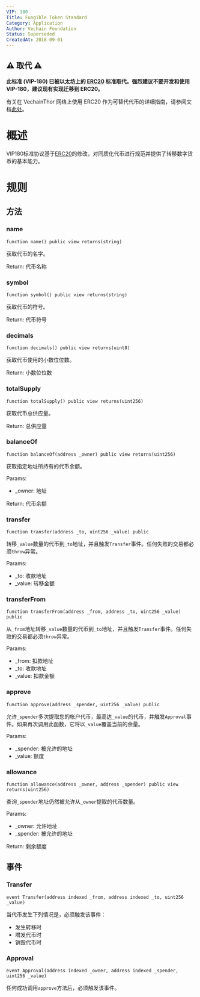 ```yaml
---
VIP: 180
Title: Fungible Token Standard
Category: Application
Author: Vechain Foundation
Status: Superseded
CreatedAt: 2018-09-01
---
```


## ⚠️ 取代 ⚠️

**此标准 (VIP-180) 已被以太坊上的 [ERC20](https://github.com/ethereum/ERCs/blob/master/ERCS/erc-20.md) 标准取代。强烈建议不要开发和使用 VIP-180，建议现有实现迁移到 ERC20。**

有关在 VechainThor 网络上使用 ERC20 作为可替代代币的详细指南，请参阅文档[此处](https://github.com/ethereum/ERCs/blob/master/ERCS/erc-20.md)。

# 概述

VIP180标准协议基于[ERC20](https://github.com/ethereum/EIPs/blob/master/EIPS/eip-20.md)的修改，对同质化代币进行规范并提供了转移数字货币的基本能力。

# 规则

## 方法

### name

    function name() public view returns(string)

获取代币的名字。

Return: 代币名称


### symbol

    function symbol() public view returns(string)

获取代币的符号。

Return: 代币符号


### decimals

    function decimals() public view returns(uint8)

获取代币使用的小数位位数。

Return: 小数位位数


### totalSupply

    function totalSupply() public view returns(uint256)

获取代币总供应量。

Return: 总供应量


### balanceOf

    function balanceOf(address _owner) public view returns(uint256)

获取指定地址所持有的代币余额。

Params:

+ _owner: 地址

Return: 代币余额


### transfer

    function transfer(address _to, uint256 _value) public

转移`_value`数量的代币到`_to`地址，并且触发`Transfer`事件。任何失败的交易都必须`throw`异常。

Params:

+ _to: 收款地址
+ _value: 转移金额


### transferFrom

    function transferFrom(address _from, address _to, uint256 _value) public

从`_from`地址转移`_value`数量的代币到`_to`地址，并且触发`Transfer`事件。任何失败的交易都必须`throw`异常。

Params:

+ _from: 扣款地址
+ _to: 收款地址
+ _value: 扣款金额


### approve

    function approve(address _spender, uint256 _value) public

允许`_spender`多次提取您的帐户代币，最高达`_value`的代币，并触发`Approval`事件。如果再次调用此函数，它将以`_value`覆盖当前的余量。

Params:

+ _spender: 被允许的地址
+ _value: 额度


### allowance

    function allowance(address _owner, address _spender) public view returns(uint256)

查询`_spender`地址仍然被允许从`_owner`提取的代币数量。

Params:

+ _owner: 允许地址
+ _spender: 被允许的地址

Return: 剩余额度


## 事件

### Transfer

    event Transfer(address indexed _from, address indexed _to, uint256 _value)

当代币发生下列情况是，必须触发该事件：

+ 发生转移时
+ 增发代币时
+ 销毁代币时


### Approval

    event Approval(address indexed _owner, address indexed _spender, uint256 _value)

任何成功调用`approve`方法后，必须触发该事件。
